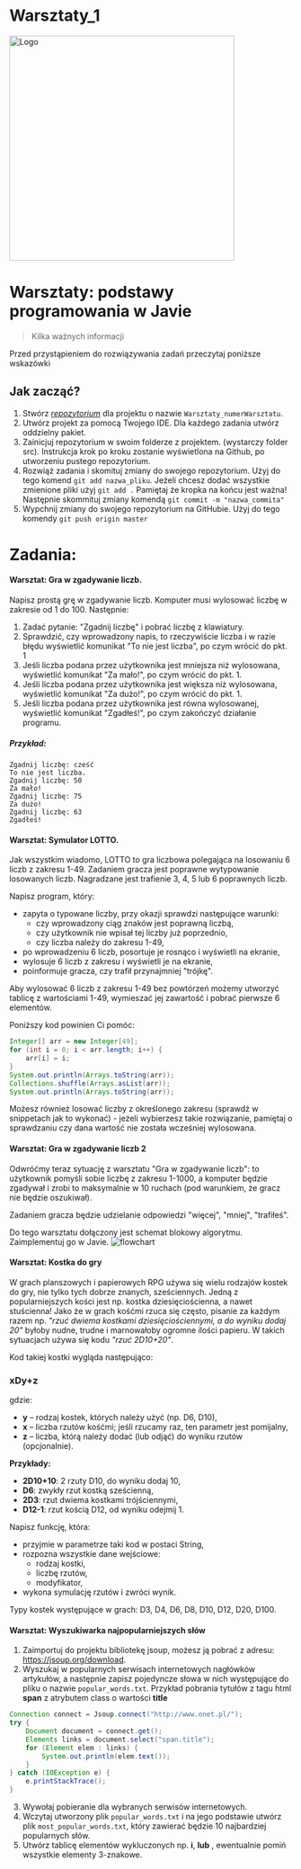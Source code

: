 # Warsztaty_1
<img alt="Logo" src="http://coderslab.pl/svg/logo-coderslab.svg" width="400">


# Warsztaty: podstawy programowania w Javie
> Kilka ważnych informacji

Przed przystąpieniem do rozwiązywania zadań przeczytaj poniższe wskazówki

## Jak zacząć?

1. Stwórz [*repozytorium*](https://help.github.com/articles/create-a-repo/) dla projektu o nazwie `Warsztaty_numerWarsztatu`.
2. Utwórz projekt za pomocą Twojego IDE. Dla każdego zadania utwórz oddzielny pakiet.
3. Zainicjuj repozytorium w swoim folderze z projektem. (wystarczy folder src). Instrukcja krok po kroku zostanie wyświetlona na Github, po utworzeniu pustego repozytorium.
4. Rozwiąż zadania i skomituj zmiany do swojego repozytorium. Użyj do tego komend `git add nazwa_pliku`.
Jeżeli chcesz dodać wszystkie zmienione pliki użyj `git add .` 
Pamiętaj że kropka na końcu jest ważna!
Następnie skommituj zmiany komendą `git commit -m "nazwa_commita"`
5. Wypchnij zmiany do swojego repozytorium na GitHubie.  Użyj do tego komendy `git push origin master`


# Zadania:

#### Warsztat: Gra w zgadywanie liczb.

Napisz prostą grę w zgadywanie liczb. Komputer musi wylosować liczbę w zakresie od 1 do 100. Następnie:

1. Zadać pytanie: "Zgadnij liczbę" i pobrać liczbę z klawiatury.
2. Sprawdzić, czy wprowadzony napis, to rzeczywiście liczba i w razie błędu wyświetlić komunikat "To nie jest liczba", po czym wrócić do pkt. 1
3. Jeśli liczba podana przez użytkownika jest mniejsza niż wylosowana, wyświetlić komunikat "Za mało!", po czym wrócić do pkt. 1.
4. Jeśli liczba podana przez użytkownika jest większa niż wylosowana, wyświetlić komunikat "Za dużo!", po czym wrócić do pkt. 1.
5. Jeśli liczba podana przez użytkownika jest równa wylosowanej, wyświetlić komunikat "Zgadłeś!", po czym zakończyć działanie programu.

##### Przykład:
```
Zgadnij liczbę: cześć
To nie jest liczba.
Zgadnij liczbę: 50
Za mało!
Zgadnij liczbę: 75
Za dużo!
Zgadnij liczbę: 63
Zgadłeś!
```

#### Warsztat: Symulator LOTTO.

Jak wszystkim wiadomo, LOTTO to gra liczbowa polegająca na losowaniu 6 liczb z zakresu 1-49. Zadaniem gracza jest poprawne wytypowanie losowanych liczb. Nagradzane jest trafienie 3, 4, 5 lub 6 poprawnych liczb.

Napisz program, który:

* zapyta o typowane liczby, przy okazji sprawdzi następujące warunki:
    * czy wprowadzony ciąg znaków jest poprawną liczbą,
    * czy użytkownik nie wpisał tej liczby już poprzednio,
    * czy liczba należy do zakresu 1-49,
* po wprowadzeniu 6 liczb, posortuje je rosnąco i wyświetli na ekranie,
* wylosuje 6 liczb z zakresu i wyświetli je na ekranie,
* poinformuje gracza, czy trafił przynajmniej "trójkę".

Aby wylosować 6 liczb z zakresu 1-49 bez powtórzeń możemy utworzyć tablicę z wartościami 1-49, wymieszać jej zawartość i pobrać pierwsze 6 elementów.

Poniższy kod powinien Ci pomóc:
```java
Integer[] arr = new Integer[49];
for (int i = 0; i < arr.length; i++) {
	arr[i] = i;
}
System.out.println(Arrays.toString(arr));
Collections.shuffle(Arrays.asList(arr));
System.out.println(Arrays.toString(arr));
```

Możesz również losować liczby z określonego zakresu (sprawdź w snippetach jak to wykonać) - jeżeli wybierzesz takie rozwiązanie, pamiętaj o sprawdzaniu czy dana wartość nie została wcześniej wylosowana.

#### Warsztat: Gra w zgadywanie liczb 2

Odwróćmy teraz sytuację z warsztatu "Gra w zgadywanie liczb": to użytkownik pomyśli sobie liczbę z zakresu 1-1000, a komputer będzie zgadywał i zrobi to maksymalnie w 10 ruchach (pod warunkiem, że gracz nie będzie oszukiwał).

Zadaniem gracza będzie udzielanie odpowiedzi "więcej", "mniej", "trafiłeś".

Do tego warsztatu dołączony jest schemat blokowy algorytmu. Zaimplementuj go w Javie.
![flowchart](img/flowchart.png)

#### Warsztat: Kostka do gry

W grach planszowych i papierowych RPG używa się wielu rodzajów kostek do gry, nie tylko tych dobrze znanych, sześciennych. Jedną z popularniejszych kości jest np. kostka dziesięciościenna, a nawet stuścienna! Jako że w grach kośćmi rzuca się często, pisanie za każdym razem np. _"rzuć dwiema kostkami dziesięciościennymi, a do wyniku dodaj 20"_ byłoby nudne, trudne i marnowałoby ogromne ilości papieru. W takich sytuacjach używa się kodu _"rzuć 2D10+20"_.

Kod takiej kostki wygląda następująco:

### xDy+z

gdzie:
* __y__ &ndash; rodzaj kostek, których należy użyć (np. D6, D10),
* __x__ &ndash; liczba rzutów kośćmi; jeśli rzucamy raz, ten parametr jest pomijalny,
* __z__ &ndash; liczba, którą należy dodać (lub odjąć) do wyniku rzutów (opcjonalnie).

__Przykłady:__

* __2D10+10__: 2 rzuty D10, do wyniku dodaj 10,
* __D6__: zwykły rzut kostką sześcienną,
* __2D3__: rzut dwiema kostkami trójściennymi,
* __D12-1__: rzut kością D12, od wyniku odejmij 1.

Napisz funkcję, która:

* przyjmie w parametrze taki kod w postaci String,
* rozpozna wszystkie dane wejściowe:
    * rodzaj kostki,
    * liczbę rzutów,
    * modyfikator,
* wykona symulację rzutów i zwróci wynik.

Typy kostek występujące w grach: D3, D4, D6, D8, D10, D12, D20, D100.


#### Warsztat: Wyszukiwarka najpopularniejszych słów

1. Zaimportuj do projektu bibliotekę jsoup, możesz ją pobrać z adresu: https://jsoup.org/download.
2. Wyszukaj w popularnych serwisach internetowych nagłówków artykułów,
 a następnie zapisz pojedyncze słowa w nich występujące do pliku o nazwie `popular_words.txt`.
Przykład pobrania tytułów z tagu html **span** z atrybutem class o wartości **title**
````java
Connection connect = Jsoup.connect("http://www.onet.pl/");
try {
    Document document = connect.get();
    Elements links = document.select("span.title");
    for (Element elem : links) {
        System.out.println(elem.text());
    }
} catch (IOException e) {
    e.printStackTrace();
}

````
3. Wywołaj pobieranie dla wybranych serwisów internetowych.
4. Wczytaj utworzony plik `popular_words.txt` i na jego podstawie utwórz plik `most_popular_words.txt`,
 który zawierać będzie 10 najbardziej popularnych słów.
5. Utwórz tablicę elementów wykluczonych np. **i**, **lub** , ewentualnie pomiń wszystkie elementy 3-znakowe. 


<!-- Links -->
[create-repo]: https://help.github.com/articles/create-a-repo/
[forking]: https://guides.github.com/activities/forking/
[ref-clone]: http://gitref.org/creating/#clone
[ref-commit]: http://gitref.org/basic/#commit
[ref-push]: http://gitref.org/remotes/#push
[pull-request]: https://help.github.com/articles/creating-a-pull-request
